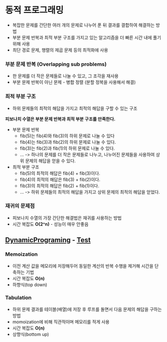 # 동적 프로그래밍
- 복잡한 문제를 간단한 여러 개의 문제로 나누어 푼 뒤 결과를 결합하여 해결하는 방법
- 부분 문제 반복과 최적 부분 구조를 가지고 있는 알고리즘을 더 빠른 시간 내에 풀기 위해 사용
- 최단 경로 문제, 행렬의 제곱 문제 등의 최적화에 사용

### 부분 문제 반복 (Overlapping sub problems)
- 한 문제를 더 작은 문제들로 나눌 수 있고, 그 조각을 재사용 
- 부분 문제 반복이 아닌 문제 - 병합 정렬 (분할 정복을 사용해서 해결)

### 최적 부분 구조
- 하위 문제들의 최적의 해답을 가지고 최적의 해답을 구할 수 있는 구조

**피보나치 수열은 부분 문제 반복과 최적 부분 구조를 만족한다.**
- 부분 문제 반복
  - fib(5)는 fib(4)와 fib(3)의 하위 문제로 나눌 수 있다
  - fib(4)는 fib(3)과 fib(2)의 하위 문제로 나눌 수 있다.
  - fib(3)는 fib(2)과 fib(1)의 하위 문제로 나눌 수 있다.
  - ... -> 하나의 문제를 더 작은 문제들로 나누고, 나누어진 문제들을 사용하여 상위 문제의 해답을 얻을 수 있다.
- 최적 부분 구조
  - fib(5)의 최적의 해답은 fib(4) + fib(3)이다.
  - fib(4)의 최적의 해답은 fib(3) + fib(2)이다.
  - fib(3)의 최적의 해답은 fib(2) + fib(1)이다.
  - ... -> 하위 문제들의 최적의 해답을 가지고 상위 문제의 최적의 해답을 얻었다.

### 재귀의 문제점
- 피보나치 수열의 가장 간단한 해결법은 재귀를 사용하는 방법
- 시간 복잡도 **O(2^n)** - 성능이 매우 안좋음

## [DynamicPrograming](src/main/java/dp/DynamicPrograming.java) - [Test](src/test/java/dp/DynamicProgramingTest.java)

### Memoization
- 이전 계산 값을 메모리에 저장해두어 동일한 계산의 반복 수행을 제거해 시간을 단축하는 기법
- 시간 복잡도 **O(n)**
- 하향식(top down)

### Tabulation
- 하위 문제 결과를 테이블(배열)에 저장 후 루프를 돌면서 다음 문제의 해답을 구하는 방법
- momoization에 비해 직관적이며 메모리를 적게 사용
- 시간 복잡도 **O(n)**
- 상향식(bottom up)